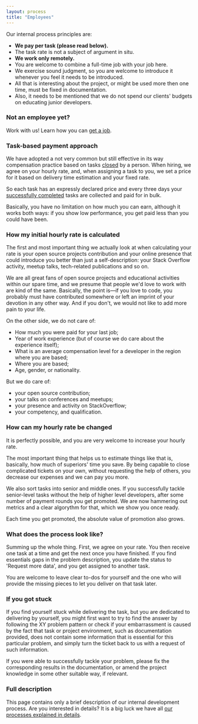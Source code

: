 ```yaml
---
layout: process
title: "Employees"
---
```


Our internal process principles are:
- **We pay per task (please read below).**
- The task rate is not a subject of argument in situ.
- **We work only remotely.**
- You are welcome to combine a full-time job with your job here.
- We exercise sound judgment, so you are welcome to introduce it whenever you feel it needs to be introduced.
- All that is interesting about the project, or might be used more then one time, must be fixed in documentation.
- Also, it needs to be mentioned that we do not spend our clients' budgets on educating junior developers.

### Not an employee yet?

Work with us! Learn how you can [get a job](/meta/rsdp/job-application).

### Task-based payment approach

We have adopted a not very common but still effective in its way compensation practice based on tasks [closed](https://wemake.services/meta/rsdp/closing-issues) by a person. When hiring, we agree on your hourly rate, and, when assigning a task to you, we set a price for it based on delivery time estimation and your fixed rate.

So each task has an expressly declared price and every three days your [successfully completed](https://wemake.services/meta/rsdp/definition-of-done) tasks are collected and paid for in bulk.

Basically, you have no limitation on how much you can earn, although it works both ways: if you show low performance, you get paid less than you could have been.

### How my initial hourly rate is calculated

The first and most important thing we actually look at when calculating your rate is your open source projects contribution and your online presence that could introduce you better than just a self-description: your Stack Overflow activity, meetup talks, tech-related publications and so on.

We are all great fans of open source projects and educational activities within our spare time, and we presume that people we'd love to work with are kind of the same. Basically, the point is—if you love to code, you probably must have contributed somewhere or left an imprint of your devotion in any other way. And if you don't, we would not like to add more pain to your life.

On the other side, we do not care of:
- How much you were paid for your last job;
- Year of work experience (but of course we do care about the experience itself);
- What is an average compensation level for a developer in the region where you are based;
- Where you are based;
- Age, gender, or nationality.

But we do care of:
- your open source contribution;
- your talks on conferences and meetups;
- your presence and activity on StackOverflow;
- your competency, and qualification.

### How can my hourly rate be changed

It is perfectly possible, and you are very welcome to increase your hourly rate.

The most important thing that helps us to estimate things like that is, basically, how much of superiors' time you save. By being capable to close complicated tickets on your own, without requesting the help of others, you decrease our expenses and we can pay you more.

We also sort tasks into senior and middle ones. If you successfully tackle senior-level tasks without the help of higher level developers, after some number of payment rounds you get promoted. We are now hammering out metrics and a clear algorythm for that, which we show you once ready.

Each time you get promoted, the absolute value of promotion also grows.

### What does the process look like?

<!--- TODO(@sobolevn): embed draw.io process -->

Summing up the whole thing. First, we agree on your rate. You then receive one task at a time and get the next once you have finished. If you find essentials gaps in the problem description, you update the status to 'Request more data', and you get assigned to another task.

You are welcome to leave clear to-dos for yourself and the one who will provide the missing pieces to let you deliver on that task later.

### If you got stuck

If you find yourself stuck while delivering the task, but you are dedicated to delivering by yourself, you might first want to try to find the answer by following the XY problem pattern or check if your embarrassment is caused by the fact that task or project environment, such as documentation provided, does not contain some information that is essential for this particular problem, and simply turn the ticket back to us with a request of such information.

If you were able to successfully tackle your problem, please fix the corresponding results in the documentation, or amend the project knowledge in some other suitable way, if relevant.

### Full description

This page contains only a brief description of our internal development process. Are you interested in details? It is a big luck we have all [our processes explained in details](https://wemake.services/meta).
